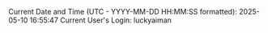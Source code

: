 Current Date and Time (UTC - YYYY-MM-DD HH:MM:SS formatted): 2025-05-10 16:55:47
Current User's Login: luckyaiman

